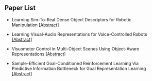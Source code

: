 ## Paper List

- Learning Sim-To-Real Dense Object Descriptors for Robotic Manipulation
[[Abstract]](https://events.infovaya.com/presentation?id=93935)

- Learning Visual-Audio Representations for Voice-Controlled Robots
[[Abstract]](https://events.infovaya.com/presentation?id=93938)

- Visuomotor Control in Multi-Object Scenes Using Object-Aware Representations
[[Abstract]](https://events.infovaya.com/presentation?id=93941)

- Sample-Efficient Goal-Conditioned Reinforcement Learning Via Predictive Information Bottleneck for Goal Representation Learning
[[Abstract]](https://events.infovaya.com/presentation?id=93944)

